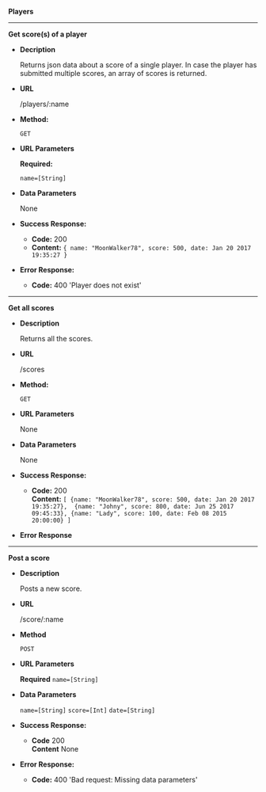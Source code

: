 **Players**

----
**Get score(s) of a player**

* **Decription**

  Returns json data about a score of a single player. In case the player has submitted multiple scores, an array of scores is returned.
    
* **URL**

    /players/:name
    
* **Method:**

    `GET`

* **URL Parameters**

  **Required:**
  
  `name=[String]`
  
* **Data Parameters**

  None
  
* **Success Response:**

  * **Code:** 200
  * **Content:** `{ name: "MoonWalker78", score: 500, date: Jan 20 2017 19:35:27 }`

* **Error Response:**
  
  * **Code:** 400 'Player does not exist' 
  
----
**Get all scores**

* **Description**

  Returns all the scores.

* **URL**

    /scores
    
* **Method:**

  `GET`

* **URL Parameters**

  None
  
* **Data Parameters**

  None
  
* **Success Response:**

  * **Code:** 200 <br />
    **Content:** 
    `[ {name: "MoonWalker78", score: 500, date: Jan 20 2017 19:35:27}, 
    {name: "Johny", score: 800, date: Jun 25 2017 09:45:33},
    {name: "Lady", score: 100, date: Feb 08 2015 20:00:00} ]`
    
* **Error Response**
  
----
**Post a score**

* **Description**

  Posts a new score.
  
* **URL**

    /score/:name
    
* **Method**

    `POST`
    
* **URL Parameters**

  **Required**
  `name=[String]`
  
* **Data Parameters**

  `name=[String]`
  `score=[Int]`
  `date=[String]`
  
* **Success Response:**

  * **Code** 200 <br />
    **Content** None
    
* **Error Response:**

  * **Code:** 400 'Bad request: Missing data parameters'